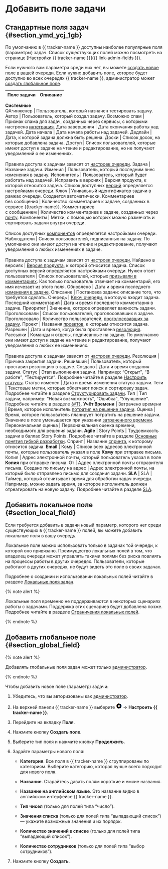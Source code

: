 # Добавить поле задачи

## Стандартные поля задач {#section_ymd_ycj_1gb}

По умолчанию в {{ tracker-name }} доступны наиболее популярные поля (параметры) задач. Список существующих полей можно посмотреть на странице [Настройки {{ tracker-name }}]({{ link-admin-fields }}).

Если нужного вам параметра среди них нет, вы можете [создать новое поле в вашей очереди](create-param.md#section_local_field). Если нужно добавить поле, которое будет доступно во всех очередях {{ tracker-name }}, администратор может [создать глобальное поле](create-param.md#section_global_field).

Поле задачи | Описание
----- | -----
**Системные**  
QA-инженер | Пользователь, который назначен тестировать задачу.
Автор | Пользователь, который создал задачу.
Возможно спам | Признак спама для задач, созданных через сервисы, с которыми настроена [интеграция](../manager/queue-mail.md).
Дата завершения | Дата окончания работы над задачей. 
Дата начала | Дата начала работы над задачей. 
Дедлайн | Дата, к которой задача должна быть решена.
Доски | Список досок, на которые добавлена задача.
Доступ | Список пользователей, которые имеют доступ к задаче на чтение и редактирование, но не получают уведомлений о ее изменениях.<br/><br/>Правила доступа к задачам зависят от [настроек очереди](../manager/queue-access.md).
Задача | Название задачи.
Изменил | Пользователь, который последним внес изменения в задачу.
Исполнитель | Пользователь, который будет работать над задачей. 
Исправить в версиях | Версия продукта, к которой относится задача. Список доступных [версий](../manager/versions.md) определяется настройками очереди.
Ключ | Уникальный идентификатор задачи в рамках очереди. Создается автоматически.
Комментариев <br/>без сообщения | Количество комментариев к задаче, созданных в сервисе {{tracker-name}}.
Комментариев <br/>с сообщением | Количество комментариев к задаче, созданных через [почту](../manager/queue-mail.md).
Компоненты | Метки, с помощью которых можно размечать и сортировать задачи внутри очереди.<br/><br/>Список доступных [компонентов](../manager/components.md) определяется настройками очереди.
Наблюдатели | Список пользователей, подписанных на задачу. По умолчанию они имеют доступ на чтение и редактирование, получают уведомления о любых изменениях в задаче.<br/><br/>Правила доступа к задачам зависят от [настроек очереди](../manager/queue-access.md).
Найдено в версиях | [Версия продукта](../manager/versions.md), к которой относится задача. Список доступных версий определяется настройками очереди.
Нужен ответ <br/>пользователя | Список пользователей, которых [призывали в комментариях](comments.md#call-comment). Как только пользователь отвечает на комментарий, его имя исчезает из этого поля.
Обновлено | Дата и время последнего [изменения в задаче](history.md).
Описание | Постановка задачи: описание того, что требуется сделать.
Очередь | [Ключ очереди](../manager/create-queue.md#key), в которую входит задача.
Последний комментарий | Дата и время последнего комментария в задаче.
Приоритет | Значение, которое определяет важность задачи. 
Проголосовали | Список пользователей, проголосовавших в задаче.
Проголосовало | Количество пользователей, [проголосовавших за задачу](votes.md).
Проект | Названия [проектов](../manager/projects.md), к которым относится задача. 
Разрешен | Дата и время, когда была проставлена [резолюция](../manager/create-resolution.md).
Рассылки | Команды и отделы, подписанные на задачу. По умолчанию они имеют доступ к задаче на чтение и редактирование, получают уведомления о любых ее изменениях.<br/><br/>Правила доступа к задачам зависят от [настроек очереди](../manager/queue-access.md).
Резолюция | Причина закрытия задачи.
Решивший | Пользователь, который проставил резолюцию в задаче.
Создано | Дата и время создания задачи.
Статус | Этап выполнения задачи. Например: <q>Открыт</q>, <q>В работе</q>, <q>Тестируется</q>. Подробнее читайте в разделе [Настроить статусы](../manager/workflow-status-edit.md).
Статус изменен | Дата и время изменения статуса задачи.
Теги | Текстовые метки, которые облегчают поиск и сортировку задач. Подробнее читайте в разделе [Структурировать задачи](../structure.md).
Тип | Тип задачи, например: <q>Новая возможность</q>, <q>Ошибка</q>, <q>Улучшение</q>. Подробнее читайте в разделе [{#T}](../manager/add-ticket-type.md).
**Учёт Времени** | 
Затрачено времени | Время, которое исполнитель [потратил на решение задачи](time-spent.md). 
Оценка | Время, которое пользователь планирует потратить на решение задачи. Значение в поле уменьшается при указании [затраченного времени](time-spent.md#section_cqc_hkh_vcb).
Первоначальная оценка | Первоначальная оценка времени, необходимого для решения задачи. 
**Agile** | 
Story Points | Трудоемкость задачи в баллах Story Points. Подробнее читайте в разделе [Основные понятия гибкой разработки](../manager/agile.md#dlen_sp).
Спринт | Название [спринта](../manager/create-agile-sprint.md), к которому относится задача.
**Email** | 
Кому | Список всех адресов электронной почты, которые пользователь указал в поле **Кому** при отправке письма.
Копия | Адрес электронной почты, который пользователь указал в поле **Копия** при отправке письма.
От | Адрес электронной почты отправителя письма.
Создано по письму на адрес | Адрес электронной почты, на который было отправлено письмо для создания задачи.
**SLA** | 
SLA | Таймер, который отсчитывает время для обработки задач очереди. Например, можно задать время, за которое исполнитель должен отреагировать на новую задачу. Подробнее читайте в разделе [SLA](../sla-head.md).

## Добавить локальное поле {#section_local_field}

Если требуется добавить в задачи новый параметр, которого нет среди существующих в {{ tracker-name }} полей, вы можете добавить локальные поля в вашу очередь.

Локальное поле можно использовать только в задачах той очереди, к которой оно привязано. Преимущество локальных полей в том, что владелец очереди может управлять такими полями без риска повлиять на процессы работы в других очередях. Пользователи, которые работают в других очередях, не будут видеть это поле в своих задачах.

Подробнее о создании и использовании локальных полей читайте в разделе [Локальные поля задач](../local-fields.md).

{% note alert %}

Локальные поля временно не поддерживаются в некоторых сценариях работы с задачами. Поддержка этих сценариев будет добавлена позже. Подробнее читайте в разделе [Ограничения локальных полей](../local-fields.md#restrictions). 

{% endnote %}

## Добавить глобальное поле {#section_global_field}


{% note alert %}

Добавлять глобальные поля задач может только [администратор](../role-model.md).

{% endnote %}

Чтобы добавить новое поле (параметр) задачи:

1. Убедитесь, что вы авторизованы как [администратор](../role-model.md).

1. На верхней панели {{ tracker-name }} выберите ![](../../_assets/tracker/icon-settings.png) → **Настроить {{ tracker-name }}**.

1. Перейдите на вкладку **Поля**.

1. Нажмите кнопку **Создать поле**.

1. Выберите тип поля и нажмите кнопку **Продолжить**.

1. Задайте параметры нового поля:
    - **Категория**. Все поля в {{ tracker-name }} сгруппированы по категориям. Выберите категорию, которая лучше всего подходит для нового поля.

    - **Название**. Старайтесь давать полям короткие и емкие названия.

    - **Название на английском языке**. Это название видно в английском интерфейсе {{ tracker-name }}.

    - **Тип чисел** (только для полей типа <q>число</q>).

    - **Значения списка** (только для полей типа <q>выпадающий список</q>) — укажите возможные значения и их порядок.

    - **Количество значений в списке** (только для полей типа <q>выпадающий список</q>).
    
    - **Количество сотрудников** (только для полей типа <q>выбор сотрудников</q>).

1. Нажмите кнопку **Создать**.
